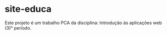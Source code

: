 # site-educa
Este projeto é um trabalho PCA da disciplina: Introdução às aplicações web (3)° período.

